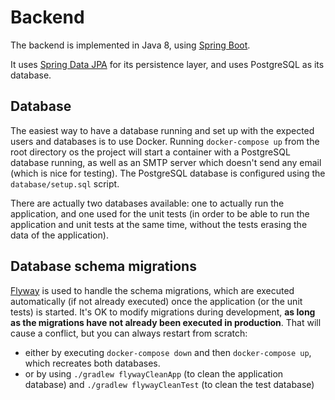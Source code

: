 # Backend

The backend is implemented in Java 8, using 
[Spring Boot](https://docs.spring.io/spring-boot/docs/current/reference/htmlsingle/).

It uses [Spring Data JPA](https://docs.spring.io/spring-data/jpa/docs/current/reference/html/#reference) for its 
persistence layer, and uses PostgreSQL as its database. 

## Database

The easiest way to have a database running and set up with the expected users and databases is
to use Docker. Running `docker-compose up` from the root directory os the project will start
a container with a PostgreSQL database running, as well as an SMTP server which doesn't send any email
(which is nice for testing).
The PostgreSQL database is configured using the `database/setup.sql` script.

There are actually two databases available: one to actually run the application, and one
used for the unit tests (in order to be able to run the application and unit tests
at the same time, without the tests erasing the data of the application).

## Database schema migrations

[Flyway](https://flywaydb.org/) is used to handle the schema migrations, which are executed automatically
(if not already executed) once the application (or the unit tests) is started.
It's OK to modify migrations during development, **as long as the migrations have not already been
executed in production**. That will cause a conflict, but you can always restart from scratch:

- either by executing `docker-compose down` and then `docker-compose up`, which recreates both databases.
- or by using `./gradlew flywayCleanApp` (to clean the application database) and `./gradlew flywayCleanTest` 
  (to clean the test database)
